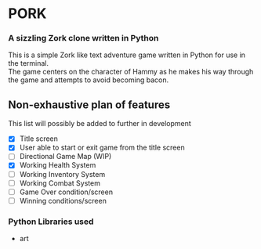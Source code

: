 # PORK
### A sizzling Zork clone written in Python
This is a simple Zork like text adventure game written in Python for use in the terminal. <br />
The game centers on the character of Hammy as he makes his way through the game and attempts to avoid becoming bacon.
## Non-exhaustive plan of features
This list will possibly be added to further in development
- [x] Title screen
- [x] User able to start or exit game from the title screen
- [ ] Directional Game Map (WIP)
- [x] Working Health System
- [ ] Working Inventory System
- [ ] Working Combat System
- [ ] Game Over condition/screen
- [ ] Winning conditions/screen
### Python Libraries used
- art
